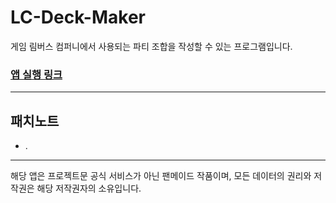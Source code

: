 # LC-Deck-Maker

게임 림버스 컴퍼니에서 사용되는 파티 조합을 작성할 수 있는 프로그램입니다.

### [<u>앱 실행 링크</u>](https://limbuscompany-deckmaker.streamlit.app/)

---

## 패치노트

- .

---

해당 앱은 프로젝트문 공식 서비스가 아닌 팬메이드 작품이며, 모든 데이터의 권리와 저작권은 해당 저작권자의 소유입니다.